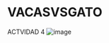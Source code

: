 # VACASVSGATO
ACTVIDAD 4
![image](https://github.com/user-attachments/assets/0377e4fc-8b4c-49d6-a554-71af25d924be)
